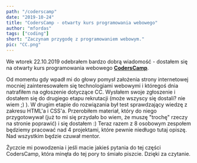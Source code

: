 ```yaml
--- 
path: "/coderscamp"
date: "2019-10-24"
title: "CodersCamp - otwarty kurs programowania webowego"
author: "mfordas"
tags: ["coding"]
short: "Zaczynam przygodę z programowaniem webowym."
pic: "CC.png"
---
```


  <div class="w3-container">
                            <div class="w3-left w3-justify">
                                <p>We wtorek 22.10.2019 odebrałem bardzo dobrą wiadomość -
                                    dostałem się na otwarty kurs programowania webowego <a
                                        href="https://coderscamp.edu.pl/" target="_blank"><b>CodersCamp</b></a>. </p>
                                <p>Od momentu gdy wpadł mi do głowy pomysł założenia strony internetowej mocniej
                                    zainteresowałem się technologiami webowymi i któregoś dnia natrafiłem
                                    na ogłoszenie dotyczące CC. Wysłałem swoje zgłoszenie i dostałem się do drugiego
                                    etapu rekrutacji (może wszyscy się dostali? nie wiem ;) ).
                                    W drugim etapie do rozwiązania był test sprawdzający wiedzę z zakresu HTML'a i
                                    CSS'a. Przerobiłem materiał, który do niego przygotowywał
                                    (już to mi się przydało bo wiem, że muszę "trochę" rzeczy na stronie poprawić) i się
                                    dostałem :) Teraz razem z 8 osobowym zespołem będziemy
                                    pracować nad 4 projektami, które pewnie niedługo tutaj opiszę. Nad wszystkim będzie
                                    czuwał mentor. </p>
                                <p> Życzcie mi powodzenia i jeśli macie jakieś pytania do tej części CodersCamp, która
                                    minęła do tej pory to śmiało piszcie. Dzięki za czytanie.</p>
                            </div>
                        </div>